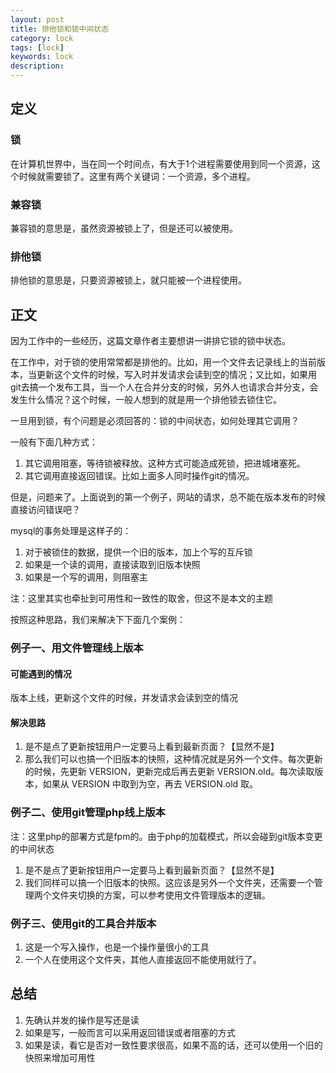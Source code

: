```yaml
---
layout: post                                   
title: 排他锁和锁中间状态
category: lock                                 
tags: [lock]
keywords: lock
description:  
---
```


## 定义

### 锁

在计算机世界中，当在同一个时间点，有大于1个进程需要使用到同一个资源，这个时候就需要锁了。这里有两个关键词：一个资源，多个进程。

### 兼容锁

兼容锁的意思是，虽然资源被锁上了，但是还可以被使用。

### 排他锁

排他锁的意思是，只要资源被锁上，就只能被一个进程使用。

## 正文

因为工作中的一些经历，这篇文章作者主要想讲一讲排它锁的锁中状态。

在工作中，对于锁的使用常常都是排他的。比如，用一个文件去记录线上的当前版本，当更新这个文件的时候，写入时并发请求会读到空的情况；又比如，如果用git去搞一个发布工具，当一个人在合并分支的时候，另外人也请求合并分支，会发生什么情况？这个时候，一般人想到的就是用一个排他锁去锁住它。

一旦用到锁，有个问题是必须回答的：锁的中间状态，如何处理其它调用？

一般有下面几种方式：

1. 其它调用阻塞，等待锁被释放。这种方式可能造成死锁，把进城堵塞死。
2. 其它调用直接返回错误。比如上面多人同时操作git的情况。

但是，问题来了。上面说到的第一个例子，网站的请求，总不能在版本发布的时候直接访问错误吧？

mysql的事务处理是这样子的：

1. 对于被锁住的数据，提供一个旧的版本，加上个写的互斥锁
2. 如果是一个读的调用，直接读取到旧版本快照
3. 如果是一个写的调用，则阻塞主

注：这里其实也牵扯到可用性和一致性的取舍，但这不是本文的主题

按照这种思路，我们来解决下下面几个案例：

### 例子一、用文件管理线上版本

#### 可能遇到的情况

版本上线，更新这个文件的时候，并发请求会读到空的情况

#### 解决思路

1. 是不是点了更新按钮用户一定要马上看到最新页面？【显然不是】
2. 那么我们可以也搞一个旧版本的快照，这种情况就是另外一个文件。每次更新的时候，先更新 VERSION，更新完成后再去更新 VERSION.old。每次读取版本，如果从 VERSION 中取到为空，再去 VERSION.old 取。

### 例子二、使用git管理php线上版本

注：这里php的部署方式是fpm的。由于php的加载模式，所以会碰到git版本变更的中间状态

1. 是不是点了更新按钮用户一定要马上看到最新页面？【显然不是】
2. 我们同样可以搞一个旧版本的快照。这应该是另外一个文件夹，还需要一个管理两个文件夹切换的方案，可以参考使用文件管理版本的逻辑。

### 例子三、使用git的工具合并版本

1. 这是一个写入操作，也是一个操作量很小的工具
2. 一个人在使用这个文件夹，其他人直接返回不能使用就行了。

## 总结

1. 先确认并发的操作是写还是读
2. 如果是写，一般而言可以采用返回错误或者阻塞的方式
3. 如果是读，看它是否对一致性要求很高，如果不高的话，还可以使用一个旧的快照来增加可用性